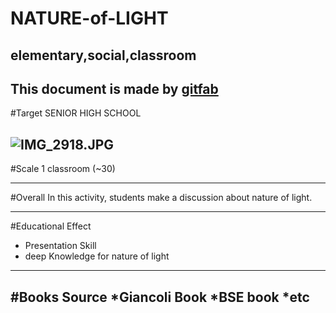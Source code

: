 # NATURE-of-LIGHT
## elementary,social,classroom
This document is made by [gitfab](http://gitfab.org)
---
#Target
SENIOR HIGH SCHOOL


![IMG_2918.JPG](http://farm9.staticflickr.com/8011/7157328978_08e2aafd82_h.jpg)
---
#Scale
1 classroom (~30)

---
#Overall
In this activity, students make a discussion about nature of light.

---
#Educational Effect
* Presentation Skill
* deep Knowledge for nature of light

---
#Books Source
*Giancoli Book
*BSE book
*etc
---
